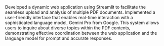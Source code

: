 Developed a dynamic web application using Streamlit to facilitate the seamless upload and analysis of multiple PDF documents. Implemented a user-friendly interface that enables real-time interaction with a sophisticated language model, Gemini Pro from Google. This system allows users to inquire about diverse topics within the PDF contents, demonstrating effective coordination between the web application and the language model for prompt and accurate responses.
